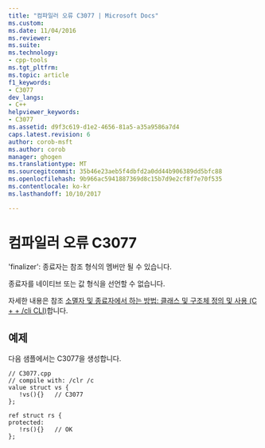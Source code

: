 ```yaml
---
title: "컴파일러 오류 C3077 | Microsoft Docs"
ms.custom: 
ms.date: 11/04/2016
ms.reviewer: 
ms.suite: 
ms.technology:
- cpp-tools
ms.tgt_pltfrm: 
ms.topic: article
f1_keywords:
- C3077
dev_langs:
- C++
helpviewer_keywords:
- C3077
ms.assetid: d9f3c619-d1e2-4656-81a5-a35a9586a7d4
caps.latest.revision: 6
author: corob-msft
ms.author: corob
manager: ghogen
ms.translationtype: MT
ms.sourcegitcommit: 35b46e23aeb5f4dbfd2a0dd44b906389dd5bfc88
ms.openlocfilehash: 9b966ac5941887369d8c15b7d9e2cf8f7e70f535
ms.contentlocale: ko-kr
ms.lasthandoff: 10/10/2017

---
```

# <a name="compiler-error-c3077"></a>컴파일러 오류 C3077
'finalizer': 종료자는 참조 형식의 멤버만 될 수 있습니다.  
  
 종료자를 네이티브 또는 값 형식을 선언할 수 없습니다.  
  
 자세한 내용은 참조 [소멸자 및 종료자에서 하는 방법: 클래스 및 구조체 정의 및 사용 (C + + /cli CLI)](../../dotnet/how-to-define-and-consume-classes-and-structs-cpp-cli.md#BKMK_Destructors_and_finalizers)합니다.  
  
## <a name="example"></a>예제  
 다음 샘플에서는 C3077을 생성합니다.  
  
```  
// C3077.cpp  
// compile with: /clr /c  
value struct vs {  
   !vs(){}   // C3077  
};  
  
ref struct rs {  
protected:  
   !rs(){}   // OK  
};  
```
